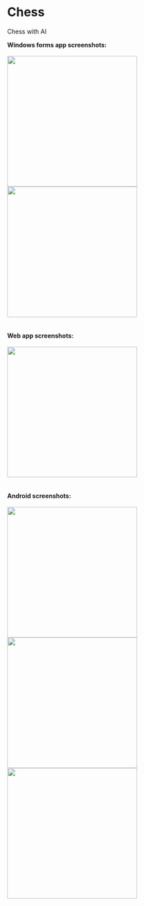 # Chess
 Chess with AI

<b>Windows forms app screenshots:</b> <br/> <br/>
<img src="https://user-images.githubusercontent.com/25348980/116173427-3e853080-a715-11eb-922a-40ad094f0bae.png" width="300"></img> <br/>
<img src="https://user-images.githubusercontent.com/25348980/116173659-a3d92180-a715-11eb-9b46-4a048d8b1a38.png" width="300"></img> <br/> <br/>
<br />
<b>Web app screenshots:</b> <br/> <br/>
<img src="https://user-images.githubusercontent.com/25348980/116173827-ef8bcb00-a715-11eb-9a6a-7670cec8bbfa.png" width="300"></img> <br/> <br/>
<br />
<b>Android screenshots:</b> <br/> <br/>
<img src="https://user-images.githubusercontent.com/25348980/117054918-451e3400-ad23-11eb-8e37-427b894034ba.png" width="300"></img> <br/>
<img src="https://user-images.githubusercontent.com/25348980/117055431-d097c500-ad23-11eb-9797-c7e56d692503.png" width="300"></img> <br/>
<img src="https://user-images.githubusercontent.com/25348980/117055446-d55c7900-ad23-11eb-8d23-6d2a598baab3.png" width="300"></img> <br/>

